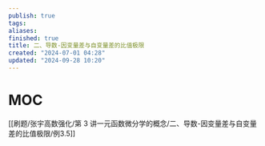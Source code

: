 ```yaml
---
publish: true
tags: 
aliases: 
finished: true
title: 二、导数-因变量差与自变量差的比值极限
created: "2024-07-01 04:28"
updated: "2024-09-28 10:20"
---
```

# MOC

[[刷题/张宇高数强化/第 3 讲一元函数微分学的概念/二、导数-因变量差与自变量差的比值极限/例3.5]] 
